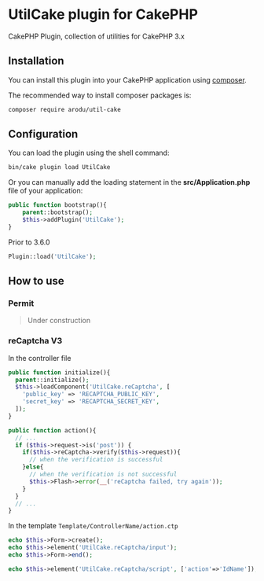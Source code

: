 # UtilCake plugin for CakePHP

CakePHP Plugin, collection of utilities for CakePHP 3.x

## Installation

You can install this plugin into your CakePHP application using [composer](https://getcomposer.org).

The recommended way to install composer packages is:
```sh
composer require arodu/util-cake
```

## Configuration

You can load the plugin using the shell command:
```sh
bin/cake plugin load UtilCake
```

Or you can manually add the loading statement in the **src/Application.php** file of your application:
```php
public function bootstrap(){
    parent::bootstrap();
    $this->addPlugin('UtilCake');
}
```

Prior to 3.6.0
```php
Plugin::load('UtilCake');
```

## How to use

### Permit
> Under construction

### reCaptcha V3

In the controller file
```php
public function initialize(){
  parent::initialize();
  $this->loadComponent('UtilCake.reCaptcha', [
    'public_key' => 'RECAPTCHA_PUBLIC_KEY',
    'secret_key' => 'RECAPTCHA_SECRET_KEY',
  ]);
}

public function action(){
  // ...
  if ($this->request->is('post')) {
    if($this->reCaptcha->verify($this->request)){
      // when the verification is successful
    }else{
      // when the verification is not successful
      $this->Flash->error(__('reCaptcha failed, try again'));
    }
  }
  // ...
}
```

In the template `Template/ControllerName/action.ctp`
```php
echo $this->Form->create();
echo $this->element('UtilCake.reCaptcha/input');
echo $this->Form->end();

echo $this->element('UtilCake.reCaptcha/script', ['action'=>'IdName']);
```


